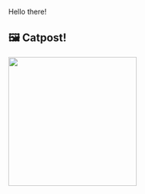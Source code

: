 Hello there!



## 🖼️ Catpost!

<sub>
    <img src="https://cdn2.thecatapi.com/images/9ku.jpg" height="256">
</sub>

